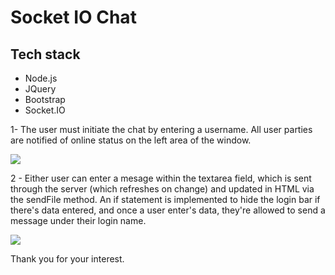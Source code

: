 <h1>Socket IO Chat</h1>

<h2>Tech stack</h2>
<ul>
  <li>Node.js</li>
  <li>JQuery</li>
  <li>Bootstrap</li>
  <li>Socket.IO</li>
  </ul>


<p>1- The user must initiate the chat by entering a username. All user parties
are notified of online status on the left area of the window.</p>
<img src="https://media.giphy.com/media/dnkm29bMC0huitVbci/giphy.gif"/>

<p>2 - Either user can enter a mesage within the textarea field, which is sent
  through the server (which refreshes on change) and updated in HTML via the sendFile method. 
  An if statement is implemented to hide the login bar if there's data entered, and once 
  a user enter's data, they're allowed to send a message under their login name.
</p>
  <img src="https://media.giphy.com/media/ZvHbk0W1z7R4zC6frp/giphy.gif"/>
  
Thank you for your interest.

